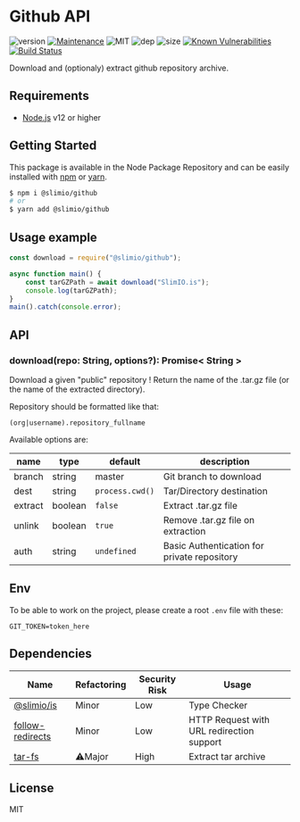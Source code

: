 # Github API

![version](https://img.shields.io/badge/dynamic/json.svg?url=https://raw.githubusercontent.com/SlimIO/github/master/package.json&query=$.version&label=Version)
[![Maintenance](https://img.shields.io/badge/Maintained%3F-yes-green.svg)](https://github.com/SlimIO/github/commit-activity)
![MIT](https://img.shields.io/github/license/mashape/apistatus.svg)
![dep](https://img.shields.io/david/SlimIO/github.svg)
![size](https://img.shields.io/bundlephobia/min/@slimio/github.svg)
[![Known Vulnerabilities](https://snyk.io/test/github/SlimIO/github/badge.svg?targetFile=package.json)](https://snyk.io/test/github/SlimIO/github?targetFile=package.json)
[![Build Status](https://travis-ci.com/SlimIO/github.svg?branch=master)](https://travis-ci.com/SlimIO/github)

Download and (optionaly) extract github repository archive.

## Requirements
- [Node.js](https://nodejs.org/en/) v12 or higher

## Getting Started

This package is available in the Node Package Repository and can be easily installed with [npm](https://docs.npmjs.com/getting-started/what-is-npm) or [yarn](https://yarnpkg.com).

```bash
$ npm i @slimio/github
# or
$ yarn add @slimio/github
```

## Usage example
```js
const download = require("@slimio/github");

async function main() {
    const tarGZPath = await download("SlimIO.is");
    console.log(tarGZPath);
}
main().catch(console.error);
```

## API

### download(repo: String, options?): Promise< String >
Download a given "public" repository ! Return the name of the .tar.gz file (or the name of the extracted directory).

Repository should be formatted like that:
```
(org|username).repository_fullname
```

Available options are:

| name | type | default | description |
| --- | --- | --- | --- |
| branch | string | master | Git branch to download |
| dest | string | `process.cwd()` | Tar/Directory destination |
| extract | boolean | `false` | Extract .tar.gz file |
| unlink | boolean | `true` | Remove .tar.gz file on extraction |
| auth | string | `undefined` | Basic Authentication for private repository |

## Env
To be able to work on the project, please create a root `.env` file with these:
```
GIT_TOKEN=token_here
```

## Dependencies

|Name|Refactoring|Security Risk|Usage|
|---|---|---|---|
|[@slimio/is](https://github.com/SlimIO/is#readme)|Minor|Low|Type Checker|
|[follow-redirects](https://github.com/follow-redirects/follow-redirects)|Minor|Low|HTTP Request with URL redirection support|
|[tar-fs](https://github.com/mafintosh/tar-fs)|⚠️Major|High|Extract tar archive|

## License
MIT

